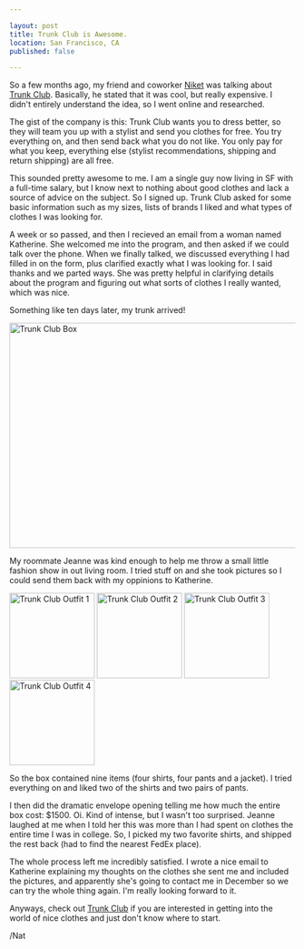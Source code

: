 ```yaml
---

layout: post
title: Trunk Club is Awesome.
location: San Francisco, CA
published: false

---
```


So a few months ago, my friend and coworker [Niket][] was talking about [Trunk Club][tc]. Basically, he stated that it was cool, but really expensive. I didn't entirely understand the idea, so I went online and researched.

The gist of the company is this: Trunk Club wants you to dress better, so they will team you up with a stylist and send you clothes for free. You try everything on, and then send back what you do not like. You only pay for what you keep, everything else (stylist recommendations, shipping and return shipping) are all free.

This sounded pretty awesome to me. I am a single guy now living in SF with a full-time salary, but I know next to nothing about good clothes and lack a source of advice on the subject. So I signed up. Trunk Club asked for some basic information such as my sizes, lists of brands I liked and what types of clothes I was looking for.

A week or so passed, and then I recieved an email from a woman named Katherine. She welcomed me into the program, and then asked if we could talk over the phone. When we finally talked, we discussed everything I had filled in on the form, plus clarified exactly what I was looking for. I said thanks and we parted ways. She was pretty helpful in clarifying details about the program and figuring out what sorts of clothes I really wanted, which was nice.

Something like ten days later, my trunk arrived!

<a href="http://www.flickr.com/photos/icco/6341352824/" title="Trunk Club Box by Nat W, on Flickr"><img src="http://farm7.static.flickr.com/6053/6341352824_b9cd48cd8b_z.jpg" width="640" height="396" alt="Trunk Club Box"></a>

My roommate Jeanne was kind enough to help me throw a small little fashion show in out living room. I tried stuff on and she took pictures so I could send them back with my oppinions to Katherine.

<a href="http://www.flickr.com/photos/icco/6341356004/" title="Trunk Club Outfit 1 by Nat W, on Flickr"><img src="http://farm7.static.flickr.com/6097/6341356004_7e3e5ab14a_m.jpg" width="150" alt="Trunk Club Outfit 1"></a>
<a href="http://www.flickr.com/photos/icco/6341357772/" title="Trunk Club Outfit 2 by Nat W, on Flickr"><img src="http://farm7.static.flickr.com/6219/6341357772_fe993fd8e8_m.jpg" width="150" alt="Trunk Club Outfit 2"></a>
<a href="http://www.flickr.com/photos/icco/6340610325/" title="Trunk Club Outfit 3 by Nat W, on Flickr"><img src="http://farm7.static.flickr.com/6220/6340610325_9657e83c8e_m.jpg" width="150" alt="Trunk Club Outfit 3"></a>
<a href="http://www.flickr.com/photos/icco/6340612645/" title="Trunk Club Outfit 4 by Nat W, on Flickr"><img src="http://farm7.static.flickr.com/6229/6340612645_e810d77c13_m.jpg" width="150" alt="Trunk Club Outfit 4"></a>

So the box contained nine items (four shirts, four pants and a jacket). I tried everything on and liked two of the shirts and two pairs of pants. 

I then did the dramatic envelope opening telling me how much the entire box cost: $1500. Oi. Kind of intense, but I wasn't too surprised. Jeanne laughed at me when I told her this was more than I had spent on clothes the entire time I was in college. So, I picked my two favorite shirts, and shipped the rest back (had to find the nearest FedEx place).

The whole process left me incredibly satisfied. I wrote a nice email to Katherine explaining my thoughts on the clothes she sent me and included the pictures, and apparently she's going to contact me in December so we can try the whole thing again. I'm really looking forward to it.

Anyways, check out [Trunk Club][tc] if you are interested in getting into the world of nice clothes and just don't know where to start.

/Nat

[Niket]: http://niketdesai.com/
[tc]: http://trunkclub.com/?c=refkma
